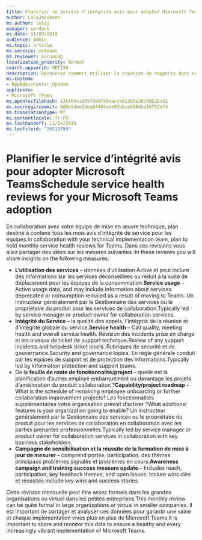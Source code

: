 ```yaml
---
title: Planifier le service d’intégrité avis pour adopter Microsoft Teams
author: LolaJacobsen
ms.author: lolaj
manager: serdars
ms.date: 11/09/2018
audience: Admin
ms.topic: article
ms.service: msteams
ms.reviewer: karuanag
localization_priority: Normal
search.appverid: MET150
description: Découvrez comment utiliser la création de rapports dans votre kit d’adoption des équipes intégrité du service.
ms.custom:
- NewAdminCenter_Update
appliesto:
- Microsoft Teams
ms.openlocfilehash: 126f64cad95f889f93eacca012b6a20c9962bcd1
ms.sourcegitcommit: 5d8b5dee1dea84494aea92bbce568dea10752af9
ms.translationtype: MT
ms.contentlocale: fr-FR
ms.lasthandoff: 11/14/2018
ms.locfileid: "26519799"
---
```

# <a name="schedule-service-health-reviews-for-your-microsoft-teams-adoption"></a><span data-ttu-id="3f17b-103">Planifier le service d’intégrité avis pour adopter Microsoft Teams</span><span class="sxs-lookup"><span data-stu-id="3f17b-103">Schedule service health reviews for your Microsoft Teams adoption</span></span>

<span data-ttu-id="3f17b-104">En collaboration avec votre équipe de mise en œuvre technique, plan destiné à contenir tous les mois avis d’intégrité de service pour les équipes.</span><span class="sxs-lookup"><span data-stu-id="3f17b-104">In collaboration with your technical implementation team, plan to hold monthly service health reviews for Teams.</span></span> <span data-ttu-id="3f17b-105">Dans ces révisions vous allez partager des idées sur les mesures suivantes :</span><span class="sxs-lookup"><span data-stu-id="3f17b-105">In these reviews you will share insights on the following measures:</span></span>

- <span data-ttu-id="3f17b-106">**L’utilisation des services** – données d’utilisation Active et peut inclure des informations sur les services déconseillées ou réduit à la suite de déplacement pour les équipes de la consommation.</span><span class="sxs-lookup"><span data-stu-id="3f17b-106">**Service usage** – Active usage data, and may include information about services deprecated or consumption reduced as a result of moving to Teams.</span></span> <span data-ttu-id="3f17b-107">Un instructeur généralement par le Gestionnaire des services ou le propriétaire du produit pour les services de collaboration.</span><span class="sxs-lookup"><span data-stu-id="3f17b-107">Typically led by service manager or product owner for collaboration services.</span></span>
- <span data-ttu-id="3f17b-108">**Intégrité du Service** – la qualité des appels, l’intégrité de la réunion et d’intégrité globale du service.</span><span class="sxs-lookup"><span data-stu-id="3f17b-108">**Service health** – Call quality, meeting health and overall service health.</span></span> <span data-ttu-id="3f17b-109">Révision des incidents prise en charge et les niveaux de ticket de support technique.</span><span class="sxs-lookup"><span data-stu-id="3f17b-109">Review of any support incidents and helpdesk ticket levels.</span></span> <span data-ttu-id="3f17b-110">Rubriques de sécurité et de gouvernance.</span><span class="sxs-lookup"><span data-stu-id="3f17b-110">Security and governance topics.</span></span> <span data-ttu-id="3f17b-111">En règle générale conduit par les équipes de support et de protection des informations.</span><span class="sxs-lookup"><span data-stu-id="3f17b-111">Typically led by information protection and support teams.</span></span> 
- <span data-ttu-id="3f17b-112">De la **feuille de route de fonctionnalité/project** – quelle est la planification d’autres employé embarquement ou davantage les projets d’amélioration du produit collaboration ?</span><span class="sxs-lookup"><span data-stu-id="3f17b-112">**Capability/project roadmap** – What is the schedule of remaining employee onboarding or further collaboration improvement projects?</span></span> <span data-ttu-id="3f17b-113">Les fonctionnalités supplémentaires votre organisation prévoit d’activer ?</span><span class="sxs-lookup"><span data-stu-id="3f17b-113">What additional features is your organization going to enable?</span></span> <span data-ttu-id="3f17b-114">Un instructeur généralement par le Gestionnaire des services ou le propriétaire du produit pour les services de collaboration en collaboration avec les parties prenantes professionnelles.</span><span class="sxs-lookup"><span data-stu-id="3f17b-114">Typically led by service manager or product owner for collaboration services in collaboration with key business stakeholders.</span></span>
- <span data-ttu-id="3f17b-115">**Campagne de sensibilisation et la réussite de la formation de mise à jour de mesurer** – comprend portée, participation, des thèmes principaux problèmes signalés et problèmes en cours.</span><span class="sxs-lookup"><span data-stu-id="3f17b-115">**Awareness campaign and training success measure update** – Includes reach, participation, key feedback themes, and open issues.</span></span> <span data-ttu-id="3f17b-116">Inclure wins clés et réussites.</span><span class="sxs-lookup"><span data-stu-id="3f17b-116">Include key wins and success stories.</span></span> 

<span data-ttu-id="3f17b-117">Cette révision mensuelle peut être assez formels dans les grandes organisations ou virtuel dans les petites entreprises.</span><span class="sxs-lookup"><span data-stu-id="3f17b-117">This monthly review can be quite formal in large organizations or virtual in smaller companies.</span></span> <span data-ttu-id="3f17b-118">Il est important de partager et analyser ces données pour garantir une saine et chaque implémentation vives plus en plus de Microsoft Teams.</span><span class="sxs-lookup"><span data-stu-id="3f17b-118">It is important to share and monitor this data to ensure a healthy and every increasingly vibrant implementation of Microsoft Teams.</span></span> 
